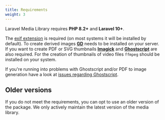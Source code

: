 ```yaml
---
title: Requirements
weight: 3
---
```


Laravel Media Library requires **PHP 8.2+** and **Laravel 10+**.

The [exif extension](http://php.net/manual/en/exif.installation.php) is required (on most systems it will be installed by default).
To create derived images **[GD](http://php.net/manual/en/book.image.php)** needs to be installed on your server.
If you want to create PDF or SVG thumbnails **[Imagick](http://php.net/manual/en/imagick.setresolution.php)** and **[Ghostscript](https://www.ghostscript.com/)** are also required.
For the creation of thumbnails of video files `ffmpeg` should be installed on your system.

If you're running into problems with Ghostscript and/or PDF to image generation have a look at [issues regarding Ghostscript](https://github.com/spatie/pdf-to-image/blob/master/README.md#issues-regarding-ghostscript).

## Older versions

If you do not meet the requirements, you can opt to use an older version of the package.
We only actively maintain the latest version of the media library.
